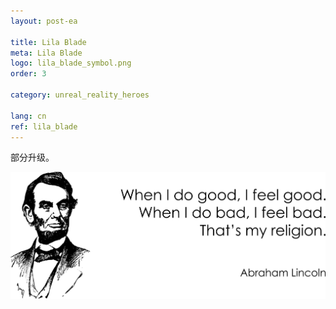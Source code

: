 ```yaml
---
layout: post-ea

title: Lila Blade
meta: Lila Blade
logo: lila_blade_symbol.png
order: 3

category: unreal_reality_heroes

lang: cn
ref: lila_blade
---
```


部分升级。

<a data-fancybox="gallery" href="/img/programming/Lincoln.png"><img src="/img/programming/Lincoln.png" alt=""></a>
